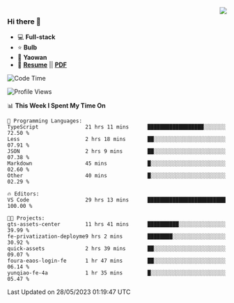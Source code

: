 <img align="right" src="https://github-readme-stats.vercel.app/api?username=LolipopJ&show_icons=true&count_private=true&hide_title=true&include_all_commits=true&theme=vue">

### Hi there 👋

- :computer: **Full-stack**
- :star: **Bulb**
- :pill: **Yaowan**
- :milky_way: [**Resume**](https://lolipopj.github.io/resume/) || [**PDF**](https://cdn.jsdelivr.net/gh/lolipopj/resume/export/resume-en.pdf)

<!--START_SECTION:waka-->
![Code Time](http://img.shields.io/badge/Code%20Time-1%2C308%20hrs%2035%20mins-blue)

![Profile Views](http://img.shields.io/badge/Profile%20Views-0-blue)

📊 **This Week I Spent My Time On** 

```text
💬 Programming Languages: 
TypeScript               21 hrs 11 mins      ██████████████████░░░░░░░   72.50 % 
Less                     2 hrs 18 mins       ██░░░░░░░░░░░░░░░░░░░░░░░   07.91 % 
JSON                     2 hrs 9 mins        ██░░░░░░░░░░░░░░░░░░░░░░░   07.38 % 
Markdown                 45 mins             █░░░░░░░░░░░░░░░░░░░░░░░░   02.60 % 
Other                    40 mins             █░░░░░░░░░░░░░░░░░░░░░░░░   02.29 % 

🔥 Editors: 
VS Code                  29 hrs 13 mins      █████████████████████████   100.00 % 

🐱‍💻 Projects: 
gts-assets-center        11 hrs 41 mins      ██████████░░░░░░░░░░░░░░░   39.99 % 
fe-privatization-deployme9 hrs 2 mins        ████████░░░░░░░░░░░░░░░░░   30.92 % 
quick-assets             2 hrs 39 mins       ██░░░░░░░░░░░░░░░░░░░░░░░   09.07 % 
foura-eaos-login-fe      1 hr 47 mins        ██░░░░░░░░░░░░░░░░░░░░░░░   06.14 % 
yunqiao-fe-4a            1 hr 35 mins        █░░░░░░░░░░░░░░░░░░░░░░░░   05.47 % 
```


 Last Updated on 28/05/2023 01:19:47 UTC
<!--END_SECTION:waka-->
